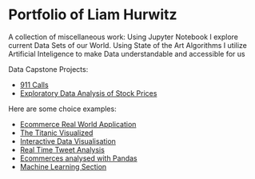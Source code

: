 # Portfolio of Liam Hurwitz
A collection of miscellaneous work: Using Jupyter Notebook I explore current Data Sets of our World. Using State of the Art Algorithms I utilize Artificial Inteligence to make Data understandable and accessible for us

Data Capstone Projects:
  * [911 Calls](https://github.com/contra-bit/Portfolio/blob/master/Data%20Capstone%20Project/911%20Calls%20Data%20Capstone%20Project.ipynb)
  * [Exploratory Data Analysis of Stock Prices](https://github.com/contra-bit/Portfolio/blob/master/Data%20Capstone%20Project/Finance%20Project%20.ipynb)

Here are some choice examples:
  * [Ecommerce Real World Application](https://github.com/contra-bit/Portfolio/blob/master/Machine%20Learning/Linear%20Regression%20-%20Project.ipynb)
  * [The Titanic Visualized](https://github.com/contra-bit/Portfolio/blob/master/Data%20Visualization/Seaborn%20Data%20Visualisation.ipynb)
  * [Interactive Data Visualisation](https://github.com/contra-bit/Portfolio/blob/master/Data%20Visualization/Interactive%20Data%20Visualisation%20with%20Cufflinks%20and%20Plotly.ipynb)
 * [Real Time Tweet Analysis](https://github.com/contra-bit/Portfolio/blob/master/Natural%20Language%20Proccesing/Twitter%20Sentiment%20Analysis%20with%20%20TextBlob.ipynb)  
 * [Ecommerces analysed with Pandas](https://github.com/contra-bit/Portfolio/blob/master/Data%20Analysis/Ecommerce%20Purchases%20for%20Data%20Analysis.ipynb)
  * [Machine Learning Section](https://github.com/contra-bit/Portfolio/tree/master/Machine%20Learning)
  
